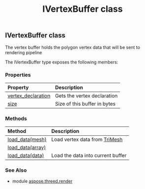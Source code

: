 ﻿---
title: IVertexBuffer class
second_title: Aspose.3D for Python via .NET API References
description: 
type: docs
weight: 190
url: /python-net/aspose.threed.render/ivertexbuffer/
is_root: false
---

## IVertexBuffer class

The vertex buffer holds the polygon vertex data that will be sent to rendering pipeline



The IVertexBuffer type exposes the following members:

### Properties
| Property | Description |
| :- | :- |
| [vertex_declaration](/3d/python-net/aspose.threed.render/ivertexbuffer/vertex_declaration) | Gets the vertex declaration |
| [size](/3d/python-net/aspose.threed.render/ivertexbuffer/size) | Size of this buffer in bytes |


### Methods
| Method | Description |
| :- | :- |
| [load_data(mesh)](/3d/python-net/aspose.threed.render/ivertexbuffer/load_data/#aspose.threed.entities.TriMesh) | Load vertex data from [TriMesh](/3d/python-net/aspose.threed.entities/trimesh) |
| [load_data(array)](/3d/python-net/aspose.threed.render/ivertexbuffer/load_data/#Array) |  |
| [load_data(data)](/3d/python-net/aspose.threed.render/ivertexbuffer/load_data/#bytes) | Load the data into current buffer |


### See Also

* module [aspose.threed.render](../)
